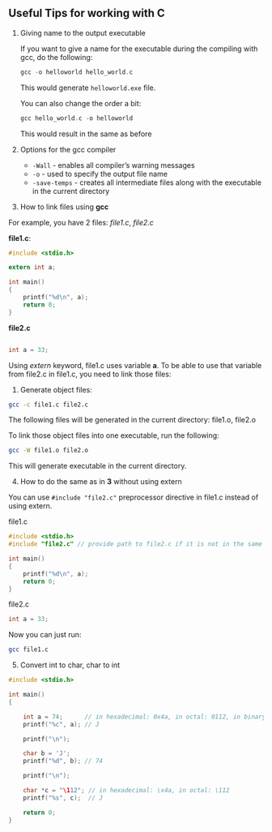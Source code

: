 ## Useful Tips for working with C

1. Giving name to the output executable

    If you want to give a name for the executable during the compiling with gcc, do the following:
    ```c
    gcc -o helloworld hello_world.c
    ```
    This would generate `helloworld.exe` file.

    You can also change the order a bit:
    ```c
    gcc hello_world.c -o helloworld
    ```

    This would result in the same as before

2. Options for the gcc compiler

    - `-Wall` - enables all compiler’s warning messages
    - `-o` - used to specify the output file name
    - `-save-temps` - creates all intermediate files along with the executable in the current directory

3. How to link files using **gcc**

For example, you have 2 files: *file1.c*, *file2.c*

**file1.c**:
```c
#include <stdio.h>

extern int a;

int main()
{
    printf("%d\n", a);
    return 0;
}
```

**file2.c**
```c

int a = 33;
```

Using *extern* keyword, file1.c uses variable **a**. To be able to use that variable from file2.c in file1.c, you need to link those files:

1. Generate object files:

```bash
gcc -c file1.c file2.c
```

The following files will be generated in the current directory: file1.o, file2.o

To link those object files into one executable, run the following:

```bash
gcc -W file1.o file2.o 
```

This will generate executable in the current directory.

4. How to do the same as in **3** without using extern

You can use `#include "file2.c"` preprocessor directive in file1.c instead of using extern.

file1.c
```c
#include <stdio.h>
#include "file2.c" // provide path to file2.c if it is not in the same directory as file1.c

int main()
{
    printf("%d\n", a);
    return 0;
}
```

file2.c

```c
int a = 33;
```

Now you can just run:
```bash
gcc file1.c
```

5. Convert int to char, char to int
```c
#include <stdio.h>

int main()
{

    int a = 74;      // in hexadecimal: 0x4a, in octal: 0112, in binary: 0b1001010
    printf("%c", a); // J

    printf("\n");

    char b = 'J';
    printf("%d", b); // 74

    printf("\n");

    char *c = "\112"; // in hexadecimal: \x4a, in octal: \112
    printf("%s", c);  // J

    return 0;
}
```